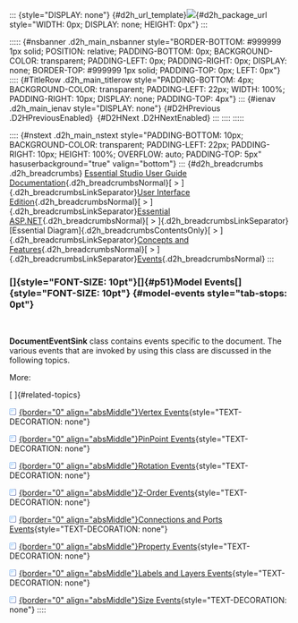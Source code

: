 ::: {style="DISPLAY: none"}
[](ms-xhelp:///?Id=d2h_url_template){#d2h_url_template}![](!package_url!){#d2h_package_url style="WIDTH: 0px; DISPLAY: none; HEIGHT: 0px"}
:::

::::: {#nsbanner .d2h_main_nsbanner style="BORDER-BOTTOM: #999999 1px solid; POSITION: relative; PADDING-BOTTOM: 0px; BACKGROUND-COLOR: transparent; PADDING-LEFT: 0px; PADDING-RIGHT: 0px; DISPLAY: none; BORDER-TOP: #999999 1px solid; PADDING-TOP: 0px; LEFT: 0px"}
:::: {#TitleRow .d2h_main_titlerow style="PADDING-BOTTOM: 4px; BACKGROUND-COLOR: transparent; PADDING-LEFT: 22px; WIDTH: 100%; PADDING-RIGHT: 10px; DISPLAY: none; PADDING-TOP: 4px"}
::: {#ienav .d2h_main_ienav style="DISPLAY: none"}
[](ms-xhelp:///?Id=872d7db5-f4e4-4322-8576-33bb80a20992){#D2HPrevious .D2HPreviousEnabled}  [](ms-xhelp:///?Id=dbde0e31-df96-4519-8f38-5df45370cb69){#D2HNext .D2HNextEnabled}
:::
::::
:::::

:::: {#nstext .d2h_main_nstext style="PADDING-BOTTOM: 10px; BACKGROUND-COLOR: transparent; PADDING-LEFT: 22px; PADDING-RIGHT: 10px; HEIGHT: 100%; OVERFLOW: auto; PADDING-TOP: 5px" hasuserbackground="true" valign="bottom"}
::: {#d2h_breadcrumbs .d2h_breadcrumbs}
[Essential Studio User Guide Documentation](ms-xhelp:///?Id=12457748-09e3-4d74-a240-8e049cedf030){.d2h_breadcrumbsNormal}[ \> ]{.d2h_breadcrumbsLinkSeparator}[User Interface Edition](ms-xhelp:///?Id=c29296b7-531c-413b-a0ec-488ca1f7f669){.d2h_breadcrumbsNormal}[ \> ]{.d2h_breadcrumbsLinkSeparator}[Essential ASP.NET](ms-xhelp:///?Id=25c35330-c127-4dad-9a92-ed79dc7261a6){.d2h_breadcrumbsNormal}[ \> ]{.d2h_breadcrumbsLinkSeparator}[Essential Diagram]{.d2h_breadcrumbsContentsOnly}[ \> ]{.d2h_breadcrumbsLinkSeparator}[Concepts and Features](ms-xhelp:///?Id=f9aa55fb-f8cf-43da-a8be-de231dc0d949){.d2h_breadcrumbsNormal}[ \> ]{.d2h_breadcrumbsLinkSeparator}[Events](ms-xhelp:///?Id=343ec76c-eccc-4959-b250-c2d32fac14b7){.d2h_breadcrumbsNormal}
:::

### []{style="FONT-SIZE: 10pt"}[]{#p51}Model Events[]{style="FONT-SIZE: 10pt"} {#model-events style="tab-stops: 0pt"}

 

**DocumentEventSink** class contains events specific to the document. The various events that are invoked by using this class are discussed in the following topics.

More:

[ ]{#related-topics}

[![](button.gif){border="0" align="absMiddle"}Vertex Events](ms-xhelp:///?Id=0e3fa269-cef2-4a9f-895a-4a93948e1c48){style="TEXT-DECORATION: none"}

[![](button.gif){border="0" align="absMiddle"}PinPoint Events](ms-xhelp:///?Id=7a9f49a5-6f99-4392-acba-bac6a2ea9a59){style="TEXT-DECORATION: none"}

[![](button.gif){border="0" align="absMiddle"}Rotation Events](ms-xhelp:///?Id=5838cd5c-3196-40c5-a7a1-00fa5e9b1d1f){style="TEXT-DECORATION: none"}

[![](button.gif){border="0" align="absMiddle"}Z-Order Events](ms-xhelp:///?Id=9d304a9b-3d9d-4be9-8a0d-edcd66510c22){style="TEXT-DECORATION: none"}

[![](button.gif){border="0" align="absMiddle"}Connections and Ports Events](ms-xhelp:///?Id=6dc10d39-d3fe-4f96-9ae6-d6eba9346aa4){style="TEXT-DECORATION: none"}

[![](button.gif){border="0" align="absMiddle"}Property Events](ms-xhelp:///?Id=dccd4eee-a3a6-4c03-899f-2c9766c93f41){style="TEXT-DECORATION: none"}

[![](button.gif){border="0" align="absMiddle"}Labels and Layers Events](ms-xhelp:///?Id=adef7aaf-5ed7-4d97-b53e-5cd9ed23b838){style="TEXT-DECORATION: none"}

[![](button.gif){border="0" align="absMiddle"}Size Events](ms-xhelp:///?Id=23bacae4-eafc-4bfd-96d1-148692622dff){style="TEXT-DECORATION: none"}
::::

